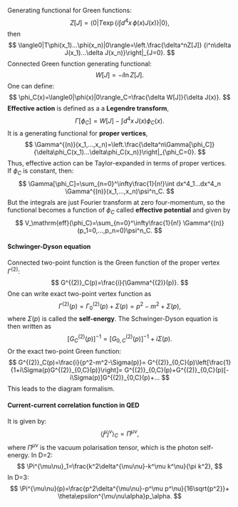 Generating functional for Green functions:
$$
Z[J]=\langle0|T\exp\left\lbrace
i\int d^4x\,\phi(x)J(x)
\right\rbrace|0\rangle,
$$
then
$$
\langle0|T\phi(x_1)...\phi(x_n)|0\rangle=\left.\frac{\delta^nZ[J]}
{i^n\delta J(x_1)...\delta J(x_n)}\right|_{J=0}.
$$
Connected Green function generating functional:
$$
W[J]=-i\ln Z[J].
$$
One can define:
$$
\phi_C(x)=\langle0|\phi(x)|0\rangle_C=\frac{\delta W[J]}{\delta J(x)}.
$$
**Effective action** is defined as a a **Legendre transform**,
$$
\Gamma[\phi_C]=W[J]-\int d^4x\,J(x)\phi_C(x).
$$
It is a generating functional for **proper vertices**,
$$
\Gamma^{(n)}(x_1,...,x_n)=\left.\frac{\delta^n\Gamma[\phi_C]}{\delta\phi_C(x_1)...\delta\phi_C(x_n)}\right|_{\phi_C=0}.
$$
Thus, effective action can be Taylor-expanded in terms of proper vertices. If $\phi_C$ is constant, then:
$$
\Gamma[\phi_C]=\sum_{n=0}^\infty\frac{1}{n!}\int dx^4_1...dx^4_n
\Gamma^{(n)}(x_1,...,x_n)\psi^n_C.
$$
But the integrals are just Fourier transform at zero four-momentum, so the functional becomes a function of $\phi_C$ called **effective potential** and given by
$$
V_\mathrm{eff}(\phi_C)=\sum_{n=0}^\infty\frac{1}{n!}
\Gamma^{(n)}(p_1=0,...,p_n=0)\psi^n_C.
$$
#### Schwinger-Dyson equation
Connected two-point function is the Green function of the proper vertex $\Gamma^{(2)}$:
$$
G^{(2)}_C(p)=\frac{i}{\Gamma^{(2)}(p)}.
$$
One can write exact two-point vertex function as
$$
\Gamma^{(2)}(p)=\Gamma^{(2)}_0(p)+\Sigma(p)=p^2-m^2+\Sigma(p),
$$
where $\Sigma(p)$ is called the **self-energy**. The Schwinger-Dyson equation is then written as
$$
\left[G^{(2)}_C(p)\right]^{-1}=\left[G^{(2)}_{0,C}(p)\right]^{-1}+i\Sigma(p).
$$
Or the exact two-point Green function:
$$
G^{(2)}_C(p)=\frac{i}{p^2-m^2-\Sigma(p)}=
G^{(2)}_{0,C}(p)\left[\frac{1}{1+i\Sigma(p)G^{(2)}_{0,C}(p)}\right]=
G^{(2)}_{0,C}(p)+G^{(2)}_{0,C}(p)[-i\Sigma(p)]G^{(2)}_{0,C}(p)+...
$$
This leads to the diagram formalism.
#### Current-current correlation function in QED
It is given by:
$$
\langle j^\mu j^\nu\rangle_C=\Pi^{\mu\nu},
$$
where $\Pi^{\mu\nu}$ is the vacuum polarisation tensor, which is the photon self-energy.
In D=2:
$$
\Pi^{\mu\nu}_1=\frac{k^2\delta^{\mu\nu}-k^\mu k^\nu}{\pi k^2},
$$
In D=3:
$$
\Pi^{\mu\nu}(p)=\frac{p^2\delta^{\mu\nu}-p^\mu p^\nu}{16\sqrt{p^2}}+
\theta\epsilon^{\mu\nu\alpha}p_\alpha.
$$

